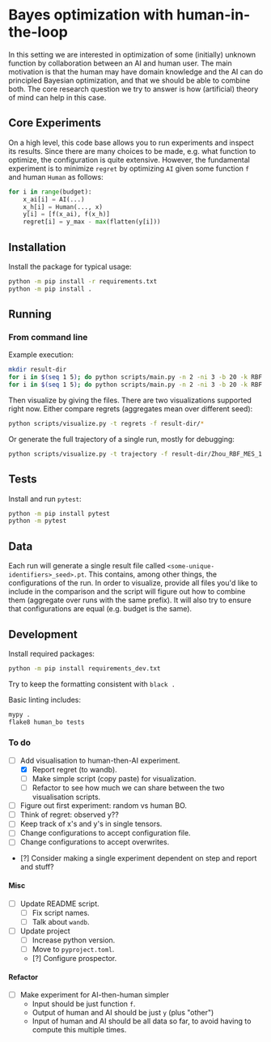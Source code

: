 # Bayes optimization with human-in-the-loop

In this setting we are interested in optimization of some (initially) unknown function by collaboration between an AI and human user.
The main motivation is that the human may have domain knowledge and the AI can do principled Bayesian optimization, and that we should be able to combine both.
The core research question we try to answer is how (artificial) theory of mind can help in this case.

## Core Experiments

On a high level, this code base allows you to run experiments and inspect its results.
Since there are many choices to be made, e.g. what function to optimize, the configuration is quite extensive.
However, the fundamental experiment is to minimize `regret` by optimizing `AI` given some function `f` and human `Human` as follows:

```python
for i in range(budget):
    x_ai[i] = AI(...)
    x_h[i] = Human(..., x)
    y[i] = [f(x_ai), f(x_h)]
    regret[i] = y_max - max(flatten(y[i]))
```

## Installation

Install the package for typical usage:

```sh
python -m pip install -r requirements.txt
python -m pip install .
```

## Running

### From command line

Example execution:

```sh
mkdir result-dir
for i in $(seq 1 5); do python scripts/main.py -n 2 -ni 3 -b 20 -k RBF -a MES -f Zhou -u oracle -s $i -p result-dir; done
for i in $(seq 1 5); do python scripts/main.py -n 2 -ni 3 -b 20 -k RBF -a UCB -f Zhou -u oracle -s $i -p result-dir; done
```

Then visualize by giving the files. There are two visualizations supported right now.
Either compare regrets (aggregates mean over different seed):

```sh
python scripts/visualize.py -t regrets -f result-dir/*
```

Or generate the full trajectory of a single run, mostly for debugging:

```sh
python scripts/visualize.py -t trajectory -f result-dir/Zhou_RBF_MES_1.pt
```

## Tests

Install and run `pytest`:

```sh
python -m pip install pytest
python -m pytest
```
## Data

Each run will generate a single result file called `<some-unique-identifiers>_seed>.pt`.
This contains, among other things, the configurations of the run.
In order to visualize, provide all files you'd like to include in the comparison and the script will figure out how to combine them (aggregate over runs with the same prefix).
It will also try to ensure that configurations are equal (e.g. budget is the same).

## Development

Install required packages:

```sh
python -m pip install requirements_dev.txt
```

Try to keep the formatting consistent with `black .`

Basic linting includes:

```sh
mypy .
flake8 human_bo tests
```

### To do

- [ ] Add visualisation to human-then-AI experiment.
    - [x] Report regret (to wandb).
    - [ ] Make simple script (copy paste) for visualization.
    - [ ] Refactor to see how much we can share between the two visualisation scripts.
- [ ] Figure out first experiment: random vs human BO.
- [ ] Think of regret: observed y??
- [ ] Keep track of x's and y's in single tensors.
- [ ] Change configurations to accept configuration file.
- [ ] Change configurations to accept overwrites.
- [?] Consider making a single experiment dependent on step and report and stuff?

#### Misc

- [ ] Update README script.
    - [ ] Fix script names.
    - [ ] Talk about `wandb`.
- [ ] Update project
    - [ ] Increase python version.
    - [ ] Move to `pyproject.toml`.
    - [?] Configure prospector.

#### Refactor

- [ ] Make experiment for AI-then-human simpler
    - Input should be just function `f`.
    - Output of human and AI should be just `y` (plus "other")
    - Input of human and AI should be all data so far, to avoid having to compute this multiple times.
